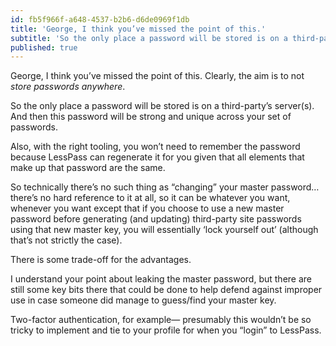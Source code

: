 ```yaml
---
id: fb5f966f-a648-4537-b2b6-d6de0969f1db
title: 'George, I think you’ve missed the point of this.'
subtitle: 'So the only place a password will be stored is on a third-party’s server(s). And then this password will be strong and unique across your…'
published: true
---
```




George, I think you’ve missed the point of this. Clearly, the aim is to not *store passwords anywhere*.

So the only place a password will be stored is on a third-party’s server(s). And then this password will be strong and unique across your set of passwords.

Also, with the right tooling, you won’t need to remember the password because LessPass can regenerate it for you given that all elements that make up that password are the same.

So technically there’s no such thing as “changing” your master password… there’s no hard reference to it at all, so it can be whatever you want, whenever you want except that if you choose to use a new master password before generating (and updating) third-party site passwords using that new master key, you will essentially ‘lock yourself out’ (although that’s not strictly the case).

There is some trade-off for the advantages.

I understand your point about leaking the master password, but there are still some key bits there that could be done to help defend against improper use in case someone did manage to guess/find your master key.

Two-factor authentication, for example— presumably this wouldn’t be so tricky to implement and tie to your profile for when you “login” to LessPass.


